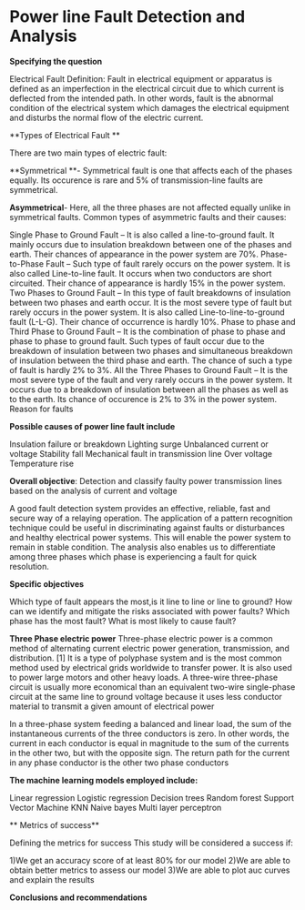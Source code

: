 # Power line Fault Detection and Analysis
**Specifying the question**

Electrical Fault Definition: Fault in electrical equipment or apparatus is defined as an imperfection in the electrical circuit due to which current is deflected from the intended path. In other words, fault is the abnormal condition of the electrical system which damages the electrical equipment and disturbs the normal flow of the electric current.

**Types of Electrical Fault **

There are two main types of electric fault:

**Symmetrical **- Symmetrical fault is one that affects each of the phases equally. Its occurence is rare and 5% of transmission-line faults are symmetrical.

**Asymmetrical**- Here, all the three phases are not affected equally unlike in symmetrical faults. Common types of asymmetric faults and their causes:

Single Phase to Ground Fault – It is also called a line-to-ground fault. It mainly occurs due to insulation breakdown between one of the phases and earth. Their chances of appearance in the power system are 70%.
Phase-to-Phase Fault – Such type of fault rarely occurs on the power system. It is also called Line-to-line fault. It occurs when two conductors are short circuited. Their chance of appearance is hardly 15% in the power system.
Two Phases to Ground Fault – In this type of fault breakdowns of insulation between two phases and earth occur. It is the most severe type of fault but rarely occurs in the power system. It is also called Line-to-line-to-ground fault (L-L-G). Their chance of occurrence is hardly 10%.
Phase to phase and Third Phase to Ground Fault – It is the combination of phase to phase and phase to phase to ground fault. Such types of fault occur due to the breakdown of insulation between two phases and simultaneous breakdown of insulation between the third phase and earth. The chance of such a type of fault is hardly 2% to 3%.
All the Three Phases to Ground Fault – It is the most severe type of the fault and very rarely occurs in the power system. It occurs due to a breakdown of insulation between all the phases as well as to the earth. Its chance of occurence is 2% to 3% in the power system.
Reason for faults

**Possible causes of power line fault include**

Insulation failure or breakdown
Lighting
surge
Unbalanced current or voltage
Stability fall
Mechanical fault in transmission line
Over voltage
Temperature rise

**Overall objective**:
Detection and classify faulty power transmission lines based on the analysis of current and voltage

A good fault detection system provides an effective, reliable, fast and secure way of a relaying operation. The application of a pattern recognition technique could be useful in discriminating against faults or disturbances and healthy electrical power systems. This will enable the power system to remain in stable condition. 
The analysis  also enables us to differentiate among three phases which phase is experiencing a fault for quick resolution.

**Specific objectives**

Which type of fault appears the most,is it line to line or line to ground?
How can we identify and mitigate the risks associated with power faults?
Which phase has the most fault?
What is most likely to cause fault?

**Three Phase electric power**
Three-phase electric power is a common method of alternating current electric power generation, transmission, and distribution. [1] It is a type of polyphase system and is the most common method used by electrical grids worldwide to transfer power. It is also used to power large motors and other heavy loads. A three-wire three-phase circuit is usually more economical than an equivalent two-wire single-phase circuit at the same line to ground voltage because it uses less conductor material to transmit a given amount of electrical power

In a three-phase system feeding a balanced and linear load, the sum of the instantaneous currents of the three conductors is zero. In other words, the current in each conductor is equal in magnitude to the sum of the currents in the other two, but with the opposite sign. The return path for the current in any phase conductor is the other two phase conductors

**The machine learning models employed include:**

Linear regression
Logistic regression
Decision trees
Random forest
Support Vector Machine
KNN
Naive bayes
Multi layer perceptron

** Metrics of success**

Defining the metrics for success This study will be considered a success if:

1)We get an accuracy score of at least 80% for our model
2)We are able to obtain better metrics to assess our model
3)We are able to plot auc curves and explain the results

**Conclusions and recommendations**








